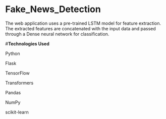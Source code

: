 # Fake_News_Detection
The web application uses a pre-trained LSTM model for feature extraction.
The extracted features are concatenated with the input data and passed through a Dense neural network for classification.


#**Technologies Used**


Python

Flask

TensorFlow

Transformers

Pandas

NumPy

scikit-learn
